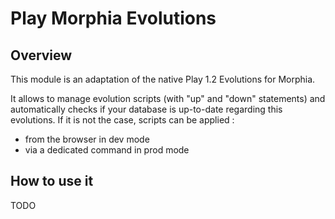 # Play Morphia Evolutions

## Overview
This module is an adaptation of the native Play 1.2 Evolutions for Morphia.

It allows to manage evolution scripts (with "up" and "down" statements) and automatically checks if your database is up-to-date regarding this evolutions. If it is not the case, scripts can be applied :

- from the browser in dev mode
- via a dedicated command in prod mode

## How to use it

TODO